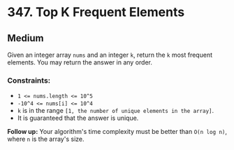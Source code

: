 # 347. Top K Frequent Elements

## Medium

Given an integer array `nums` and an integer `k`, return the `k` most frequent elements.
You may return the answer in any order.

### Constraints:

- `1 <= nums.length <= 10^5`
- `-10^4 <= nums[i] <= 10^4`
- `k` is in the range `[1, the number of unique elements in the array]`.
- It is guaranteed that the answer is unique.

**Follow up:** Your algorithm's time complexity must be better than `O(n log n)`, where `n` is the array's size.
